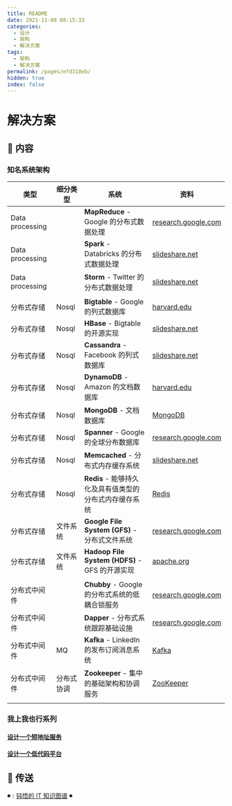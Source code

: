 ```yaml
---
title: README
date: 2021-11-08 08:15:33
categories:
  - 设计
  - 架构
  - 解决方案
tags:
  - 架构
  - 解决方案
permalink: /pages/efd318eb/
hidden: true
index: false
---
```


# 解决方案

## 📖 内容

### 知名系统架构

| 类型            | 细分类型   | 系统                                                   | 资料                                                                                                                                           |
| --------------- | ---------- | ------------------------------------------------------ | ---------------------------------------------------------------------------------------------------------------------------------------------- |
| Data processing |            | **MapReduce** - Google 的分布式数据处理                | [research.google.com](http://static.googleusercontent.com/media/research.google.com/zh-CN/us/archive/mapreduce-osdi04.pdf)                     |
| Data processing |            | **Spark** - Databricks 的分布式数据处理                | [slideshare.net](http://www.slideshare.net/AGrishchenko/apache-spark-architecture)                                                             |
| Data processing |            | **Storm** - Twitter 的分布式数据处理                   | [slideshare.net](http://www.slideshare.net/previa/storm-16094009)                                                                              |
|                 |            |                                                        |                                                                                                                                                |
| 分布式存储      | Nosql      | **Bigtable** - Google 的列式数据库                     | [harvard.edu](http://www.read.seas.harvard.edu/~kohler/class/cs239-w08/chang06bigtable.pdf)                                                    |
| 分布式存储      | Nosql      | **HBase** - Bigtable 的开源实现                        | [slideshare.net](http://www.slideshare.net/alexbaranau/intro-to-hbase)                                                                         |
| 分布式存储      | Nosql      | **Cassandra** - Facebook 的列式数据库                  | [slideshare.net](http://www.slideshare.net/planetcassandra/cassandra-introduction-features-30103666)                                           |
| 分布式存储      | Nosql      | **DynamoDB** - Amazon 的文档数据库                     | [harvard.edu](http://www.read.seas.harvard.edu/~kohler/class/cs239-w08/decandia07dynamo.pdf)                                                   |
| 分布式存储      | Nosql      | **MongoDB** - 文档数据库                               | [MongoDB](https://dunwu.github.io/db-tutorial/nosql/mongodb/)                                                                                  |
| 分布式存储      | Nosql      | **Spanner** - Google 的全球分布数据库                  | [research.google.com](http://research.google.com/archive/spanner-osdi2012.pdf)                                                                 |
| 分布式存储      | Nosql      | **Memcached** - 分布式内存缓存系统                     | [slideshare.net](http://www.slideshare.net/oemebamo/introduction-to-memcached)                                                                 |
| 分布式存储      | Nosql      | **Redis** - 能够持久化及具有值类型的分布式内存缓存系统 | [Redis](https://dunwu.github.io/db-tutorial/nosql/redis/)                                                                                      |
| 分布式存储      | 文件系统   | **Google File System (GFS)** - 分布式文件系统          | [research.google.com](http://static.googleusercontent.com/media/research.google.com/zh-CN/us/archive/gfs-sosp2003.pdf)                         |
| 分布式存储      | 文件系统   | **Hadoop File System (HDFS)** - GFS 的开源实现         | [apache.org](https://hadoop.apache.org/docs/r1.2.1/hdfs_design.html)                                                                           |
|                 |            |                                                        |                                                                                                                                                |
| 分布式中间件    |            | **Chubby** - Google 的分布式系统的低耦合锁服务         | [research.google.com](http://static.googleusercontent.com/external_content/untrusted_dlcp/research.google.com/en/us/archive/chubby-osdi06.pdf) |
| 分布式中间件    |            | **Dapper** - 分布式系统跟踪基础设施                    | [research.google.com](http://static.googleusercontent.com/media/research.google.com/en//pubs/archive/36356.pdf)                                |
| 分布式中间件    | MQ         | **Kafka** - LinkedIn 的发布订阅消息系统                | [Kafka](https://dunwu.github.io/bigdata-tutorial/kafka/)                                                                                       |
| 分布式中间件    | 分布式协调 | **Zookeeper** - 集中的基础架构和协调服务               | [ZooKeeper](https://dunwu.github.io/bigdata-tutorial/zookeeper/)                                                                               |
|                 |            |                                                        |                                                                                                                                                |

### 我上我也行系列

#### [设计一个短地址服务](短地址服务.md)

#### [设计一个低代码平台](低代码平台.md)

## 🚪 传送

◾ 💧 [钝悟的 IT 知识图谱](https://dunwu.github.io/waterdrop/) ◾